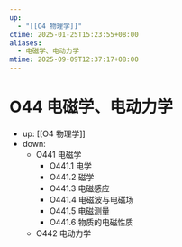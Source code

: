 ```yaml
---
up:
  - "[[O4 物理学]]"
ctime: 2025-01-25T15:23:55+08:00
aliases:
  - 电磁学、电动力学
mtime: 2025-09-09T12:37:17+08:00
---
```


# O44 电磁学、电动力学

- up: [[O4 物理学]]
- down:	
	- O441 电磁学
		- O441.1 电学
		- O441.2 磁学
		- O441.3 电磁感应
		- O441.4 电磁波与电磁场
		- O441.5 电磁测量
		- O441.6 物质的电磁性质
	- O442 电动力学
	
